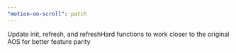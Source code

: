 ```yaml
---
"motion-on-scroll": patch
---
```


Update init, refresh, and refreshHard functions to work closer to the original AOS for better feature parity

